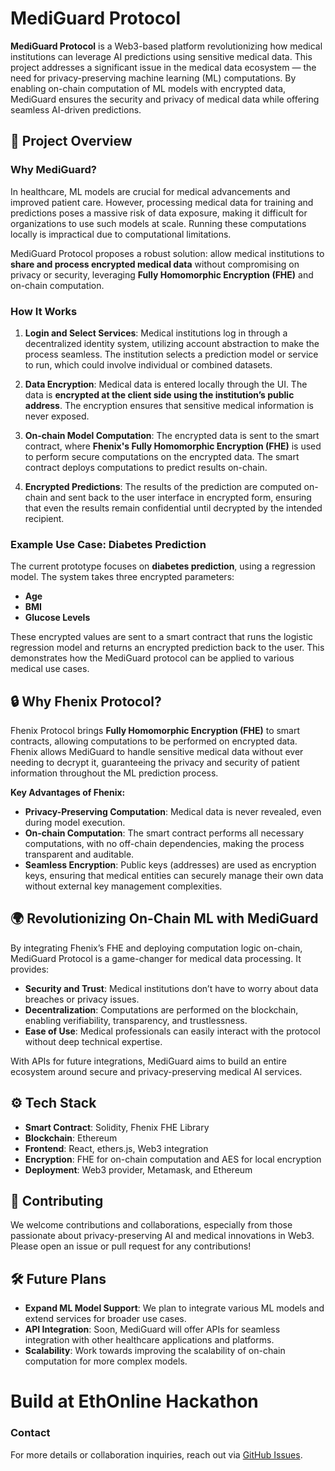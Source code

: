 # MediGuard Protocol

**MediGuard Protocol** is a Web3-based platform revolutionizing how medical institutions can leverage AI predictions using sensitive medical data. This project addresses a significant issue in the medical data ecosystem — the need for privacy-preserving machine learning (ML) computations. By enabling on-chain computation of ML models with encrypted data, MediGuard ensures the security and privacy of medical data while offering seamless AI-driven predictions.

## 🚀 Project Overview

### Why MediGuard?

In healthcare, ML models are crucial for medical advancements and improved patient care. However, processing medical data for training and predictions poses a massive risk of data exposure, making it difficult for organizations to use such models at scale. Running these computations locally is impractical due to computational limitations.

MediGuard Protocol proposes a robust solution: allow medical institutions to **share and process encrypted medical data** without compromising on privacy or security, leveraging **Fully Homomorphic Encryption (FHE)** and on-chain computation.

### How It Works

1. **Login and Select Services**: Medical institutions log in through a decentralized identity system, utilizing account abstraction to make the process seamless. The institution selects a prediction model or service to run, which could involve individual or combined datasets.
   
2. **Data Encryption**: Medical data is entered locally through the UI. The data is **encrypted at the client side using the institution’s public address**. The encryption ensures that sensitive medical information is never exposed.

3. **On-chain Model Computation**: The encrypted data is sent to the smart contract, where **Fhenix's Fully Homomorphic Encryption (FHE)** is used to perform secure computations on the encrypted data. The smart contract deploys computations to predict results on-chain.

4. **Encrypted Predictions**: The results of the prediction are computed on-chain and sent back to the user interface in encrypted form, ensuring that even the results remain confidential until decrypted by the intended recipient.

### Example Use Case: Diabetes Prediction

The current prototype focuses on **diabetes prediction**, using a regression model. The system takes three encrypted parameters:
- **Age**
- **BMI**
- **Glucose Levels**

These encrypted values are sent to a smart contract that runs the logistic regression model and returns an encrypted prediction back to the user. This demonstrates how the MediGuard protocol can be applied to various medical use cases.

## 🔒 Why Fhenix Protocol?

Fhenix Protocol brings **Fully Homomorphic Encryption (FHE)** to smart contracts, allowing computations to be performed on encrypted data. Fhenix allows MediGuard to handle sensitive medical data without ever needing to decrypt it, guaranteeing the privacy and security of patient information throughout the ML prediction process.

**Key Advantages of Fhenix:**
- **Privacy-Preserving Computation**: Medical data is never revealed, even during model execution.
- **On-chain Computation**: The smart contract performs all necessary computations, with no off-chain dependencies, making the process transparent and auditable.
- **Seamless Encryption**: Public keys (addresses) are used as encryption keys, ensuring that medical entities can securely manage their own data without external key management complexities.

## 🌍 Revolutionizing On-Chain ML with MediGuard

By integrating Fhenix’s FHE and deploying computation logic on-chain, MediGuard Protocol is a game-changer for medical data processing. It provides:
- **Security and Trust**: Medical institutions don’t have to worry about data breaches or privacy issues.
- **Decentralization**: Computations are performed on the blockchain, enabling verifiability, transparency, and trustlessness.
- **Ease of Use**: Medical professionals can easily interact with the protocol without deep technical expertise.

With APIs for future integrations, MediGuard aims to build an entire ecosystem around secure and privacy-preserving medical AI services.

## ⚙️ Tech Stack

- **Smart Contract**: Solidity, Fhenix FHE Library
- **Blockchain**: Ethereum
- **Frontend**: React, ethers.js, Web3 integration
- **Encryption**: FHE for on-chain computation and AES for local encryption
- **Deployment**: Web3 provider, Metamask, and Ethereum

## 👥 Contributing

We welcome contributions and collaborations, especially from those passionate about privacy-preserving AI and medical innovations in Web3. Please open an issue or pull request for any contributions!

## 🛠️ Future Plans

- **Expand ML Model Support**: We plan to integrate various ML models and extend services for broader use cases.
- **API Integration**: Soon, MediGuard will offer APIs for seamless integration with other healthcare applications and platforms.
- **Scalability**: Work towards improving the scalability of on-chain computation for more complex models.

# Build at EthOnline Hackathon

### Contact

For more details or collaboration inquiries, reach out via [GitHub Issues](https://github.com/YourRepo).

